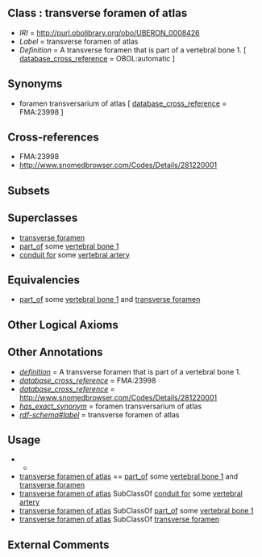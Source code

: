 
## Class : transverse foramen of atlas

 * *IRI* = http://purl.obolibrary.org/obo/UBERON_0008426
 * *Label* = transverse foramen of atlas
 * *Definition* = A transverse foramen that is part of a vertebral bone 1. [ [database_cross_reference](../../ef/oboInOwl#hasDbXref.md) = OBOL:automatic ]

## Synonyms

 * foramen transversarium of atlas [ [database_cross_reference](../../ef/oboInOwl#hasDbXref.md) = FMA:23998 ]

## Cross-references

 * FMA:23998
 * http://www.snomedbrowser.com/Codes/Details/281220001

## Subsets


## Superclasses

 * [transverse foramen](../../UBERON/30/UBERON_0000130.md)
 * [part_of](../../BFO/50/BFO_0000050.md) some [vertebral bone 1](../../UBERON/92/UBERON_0001092.md)
 * [conduit for](../../core#conduit/or/core#conduit_for.md) some [vertebral artery](../../UBERON/35/UBERON_0001535.md)

## Equivalencies

 * [part_of](../../BFO/50/BFO_0000050.md) some [vertebral bone 1](../../UBERON/92/UBERON_0001092.md) and [transverse foramen](../../UBERON/30/UBERON_0000130.md)

## Other Logical Axioms


## Other Annotations

 * *[definition](../../IAO/15/IAO_0000115.md)* = A transverse foramen that is part of a vertebral bone 1.
 * *[database_cross_reference](../../ef/oboInOwl#hasDbXref.md)* = FMA:23998
 * *[database_cross_reference](../../ef/oboInOwl#hasDbXref.md)* = http://www.snomedbrowser.com/Codes/Details/281220001
 * *[has_exact_synonym](../../ym/oboInOwl#hasExactSynonym.md)* = foramen transversarium of atlas
 * *[rdf-schema#label](../../el/rdf-schema#label.md)* = transverse foramen of atlas

## Usage

 * -
 * [transverse foramen of atlas](../../UBERON/26/UBERON_0008426.md) == [part_of](../../BFO/50/BFO_0000050.md) some [vertebral bone 1](../../UBERON/92/UBERON_0001092.md) and [transverse foramen](../../UBERON/30/UBERON_0000130.md)
 * [transverse foramen of atlas](../../UBERON/26/UBERON_0008426.md) SubClassOf [conduit for](../../core#conduit/or/core#conduit_for.md) some [vertebral artery](../../UBERON/35/UBERON_0001535.md)
 * [transverse foramen of atlas](../../UBERON/26/UBERON_0008426.md) SubClassOf [part_of](../../BFO/50/BFO_0000050.md) some [vertebral bone 1](../../UBERON/92/UBERON_0001092.md)
 * [transverse foramen of atlas](../../UBERON/26/UBERON_0008426.md) SubClassOf [transverse foramen](../../UBERON/30/UBERON_0000130.md)

## External Comments

